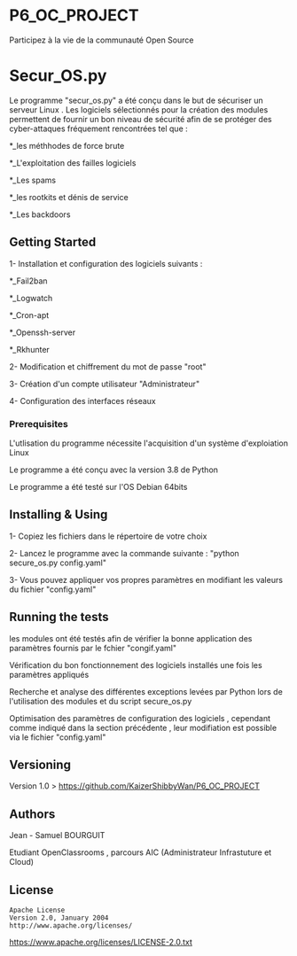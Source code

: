 # P6_OC_PROJECT
Participez à la vie de la communauté Open Source

# Secur_OS.py
Le programme "secur_os.py" a été conçu dans le but de sécuriser un serveur Linux .
Les logiciels sélectionnés pour la création des modules permettent de fournir un bon niveau de sécurité afin de se protéger des cyber-attaques fréquement rencontrées tel que :

*_les méthhodes de force brute

*_L'exploitation des failles logiciels 

*_Les spams

*_les rootkits et dénis de service

*_Les backdoors

## Getting Started

1- Installation et configuration des logiciels suivants :

*_Fail2ban

*_Logwatch

*_Cron-apt

*_Openssh-server

*_Rkhunter

2- Modification et chiffrement du mot de passe "root" 

3- Création d'un compte utilisateur "Administrateur"

4- Configuration des interfaces réseaux

### Prerequisites

L'utlisation du programme nécessite l'acquisition d'un système d'exploiation Linux

Le programme a été conçu avec la version 3.8 de Python

Le programme a été testé sur l'OS Debian 64bits 
 

## Installing & Using

1- Copiez les fichiers dans le répertoire de votre choix

2- Lancez le programme avec la commande suivante : "python secure_os.py config.yaml"

3- Vous pouvez appliquer vos propres paramètres en modifiant les valeurs du fichier "config.yaml"


## Running the tests

les modules ont été testés afin de vérifier la bonne application des paramètres fournis par le fchier "congif.yaml"

Vérification du bon fonctionnement des logiciels installés une fois les paramètres appliqués

Recherche et analyse des différentes exceptions levées par Python lors de l'utilisation des modules et du script secure_os.py

Optimisation des paramètres de configuration des logiciels , cependant comme indiqué dans la section précédente , leur modifiation est possible via le fichier "config.yaml" 


## Versioning

Version 1.0 > https://github.com/KaizerShibbyWan/P6_OC_PROJECT

## Authors

Jean - Samuel BOURGUIT 

Etudiant OpenClassrooms , parcours AIC (Administrateur Infrastuture et Cloud)

## License
    Apache License
    Version 2.0, January 2004
    http://www.apache.org/licenses/
https://www.apache.org/licenses/LICENSE-2.0.txt
